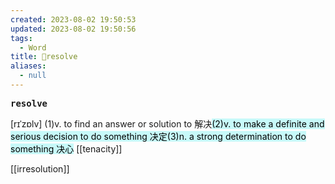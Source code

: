 ```yaml
---
created: 2023-08-02 19:50:53
updated: 2023-08-02 19:50:56
tags:
  - Word
title: 📖resolve
aliases:
  - null
---
```


<pre><strong>resolve</strong></pre>
[rɪˈzɒlv]
(1)v. to find an answer or solution to 解决<mark style="background: #ABF7F7A6;">(2)v. to make a definite and serious decision to do something 决定(3)n. a strong determination to do something 决⼼</mark>
[[tenacity]]

[[irresolution]]